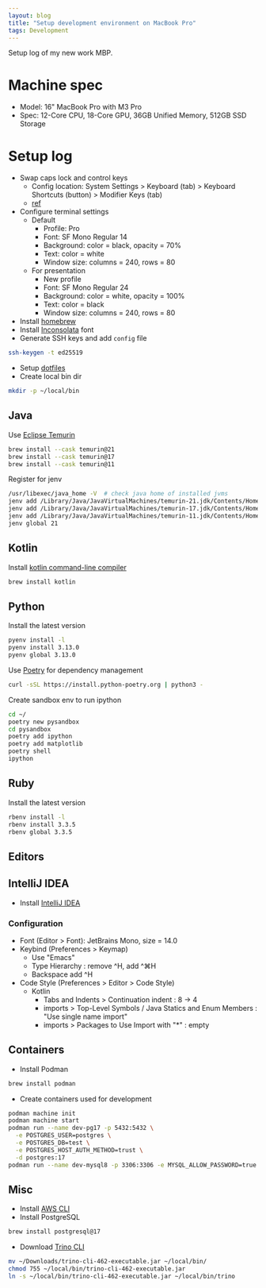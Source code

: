 ```yaml
---
layout: blog
title: "Setup development environment on MacBook Pro"
tags: Development
---
```


Setup log of my new work MBP.

<!--end_excerpt-->

# Machine spec
- Model: 16" MacBook Pro with M3 Pro
- Spec: 12-Core CPU, 18-Core GPU, 36GB Unified Memory, 512GB SSD Storage

# Setup log
- Swap caps lock and control keys
  - Config location: System Settings > Keyboard (tab) > Keyboard Shortcuts (button) > Modifier Keys (tab)
  - [ref](https://support.apple.com/zh-sg/guide/mac-help/mchlp1011/mac)
- Configure terminal settings
  - Default
    - Profile: Pro
    - Font: SF Mono Regular 14
    - Background: color = black, opacity = 70%
    - Text: color = white
    - Window size: columns = 240, rows = 80
  - For presentation
    - New profile
    - Font: SF Mono Regular 24
    - Background: color = white, opacity = 100%
    - Text: color = black
    - Window size: columns = 240, rows = 80
- Install [homebrew](https://brew.sh/)
- Install [Inconsolata](https://fonts.google.com/specimen/Inconsolata) font
- Generate SSH keys and add `config` file
```sh
ssh-keygen -t ed25519
```
- Setup [dotfiles](https://github.com/yajirobee/dotfiles)
- Create local bin dir
```sh
mkdir -p ~/local/bin
```

## Java
Use [Eclipse Temurin](https://adoptium.net/)
```sh
brew install --cask temurin@21
brew install --cask temurin@17
brew install --cask temurin@11
```

Register for jenv
```sh
/usr/libexec/java_home -V  # check java home of installed jvms
jenv add /Library/Java/JavaVirtualMachines/temurin-21.jdk/Contents/Home
jenv add /Library/Java/JavaVirtualMachines/temurin-17.jdk/Contents/Home
jenv add /Library/Java/JavaVirtualMachines/temurin-11.jdk/Contents/Home
jenv global 21
```

## Kotlin
Install [kotlin command-line compiler](https://kotlinlang.org/docs/command-line.html)
```sh
brew install kotlin
```

## Python
Install the latest version
```sh
pyenv install -l
pyenv install 3.13.0
pyenv global 3.13.0
```
Use [Poetry](https://python-poetry.org/) for dependency management
```sh
curl -sSL https://install.python-poetry.org | python3 -
```
Create sandbox env to run ipython
```sh
cd ~/
poetry new pysandbox
cd pysandbox
poetry add ipython
poetry add matplotlib
poetry shell
ipython
```

## Ruby
Install the latest version
```sh
rbenv install -l
rbenv install 3.3.5
rbenv global 3.3.5
```

## Editors
## IntelliJ IDEA
- Install [IntelliJ IDEA](https://www.jetbrains.com/idea/download/)

### Configuration
- Font (Editor > Font): JetBrains Mono, size = 14.0
- Keybind (Preferences > Keymap)
  - Use "Emacs"
  - Type Hierarchy : remove ^H, add ^⌘H
  - Backspace add ^H
- Code Style (Preferences > Editor > Code Style)
  - Kotlin
    - Tabs and Indents > Continuation indent : 8 -> 4
    - imports > Top-Level Symbols / Java Statics and Enum Members : "Use single name import"
    - imports > Packages to Use Import with "*" : empty

## Containers
- Install Podman
```sh
brew install podman
```
- Create containers used for development
```sh
podman machine init
podman machine start
podman run --name dev-pg17 -p 5432:5432 \
  -e POSTGRES_USER=postgres \
  -e POSTGRES_DB=test \
  -e POSTGRES_HOST_AUTH_METHOD=trust \
  -d postgres:17
podman run --name dev-mysql8 -p 3306:3306 -e MYSQL_ALLOW_PASSWORD=true -d mysql:8
```

## Misc
- Install [AWS CLI](https://aws.amazon.com/cli/)
- Install PostgreSQL
```sh
brew install postgresql@17
```
- Download [Trino CLI](https://trino.io/docs/current/client/cli.html)
```sh
mv ~/Downloads/trino-cli-462-executable.jar ~/local/bin/
chmod 755 ~/local/bin/trino-cli-462-executable.jar
ln -s ~/local/bin/trino-cli-462-executable.jar ~/local/bin/trino
```
